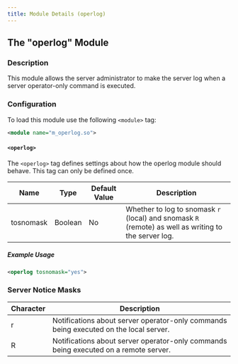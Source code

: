 ```yaml
---
title: Module Details (operlog)
---
```


## The "operlog" Module

### Description

This module allows the server administrator to make the server log when a server operator-only command is executed.

### Configuration

To load this module use the following `<module>` tag:

```xml
<module name="m_operlog.so">
```

#### `<operlog>`

The `<operlog>` tag defines settings about how the operlog module should behave. This tag can only be defined once.

Name      | Type    | Default Value | Description
--------- | ------- | ------------- | -----------
tosnomask | Boolean | No            | Whether to log to snomask `r` (local) and snomask `R` (remote) as well as writing to the server log.

##### Example Usage

```xml
<operlog tosnomask="yes">
```

### Server Notice Masks

Character | Description
--------- | -----------
r         | Notifications about server operator-only commands being executed on the local server.
R         | Notifications about server operator-only commands being executed on a remote server.
